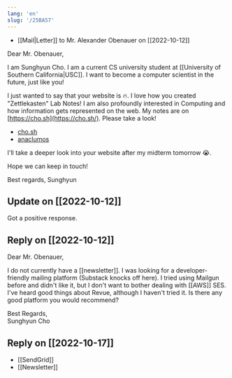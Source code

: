 ```yaml
---
lang: 'en'
slug: '/25BA57'
---
```


- [[Mail|Letter]] to Mr. Alexander Obenauer on [[2022-10-12]]

Dear Mr. Obenauer,

I am Sunghyun Cho. I am a current CS university student at [[University of Southern California|USC]].
I want to become a computer scientist in the future, just like you!

I just wanted to say that your website is 🔥.
I love how you created "Zettlekasten" Lab Notes!
I am also profoundly interested in Computing and how information gets represented on the web.
My notes are on [https://cho.sh](https://cho.sh/). Please take a look!

- [cho.sh](https://cho.sh/)
- [anaclumos](https://github.com/anaclumos)

I'll take a deeper look into your website after my midterm tomorrow 😭.

Hope we can keep in touch!

Best regards,
Sunghyun

## Update on [[2022-10-12]]

Got a positive response.

## Reply on [[2022-10-12]]

Dear Mr. Obenauer,

I do not currently have a [[newsletter]]. I was looking for a developer-friendly mailing platform (Substack knocks off here).
I tried using Mailgun before and didn't like it, but I don't want to bother dealing with [[AWS]] SES.
I've heard good things about Revue, although I haven't tried it.
Is there any good platform you would recommend?

Best Regards,  
Sunghyun Cho

## Reply on [[2022-10-17]]

- [[SendGrid]]
- [[Newsletter]]
